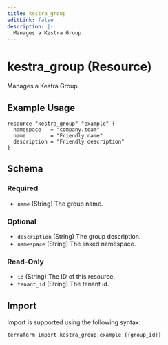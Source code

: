 ```yaml
---
title: kestra_group
editLink: false
description: |-
  Manages a Kestra Group.
---
```


# kestra_group (Resource)

Manages a Kestra Group.

## Example Usage

```hcl
resource "kestra_group" "example" {
  namespace   = "company.team"
  name        = "Friendly name"
  description = "Friendly description"
}
```

<!-- schema generated by tfplugindocs -->
## Schema

### Required

- `name` (String) The group name.

### Optional

- `description` (String) The group description.
- `namespace` (String) The linked namespace.

### Read-Only

- `id` (String) The ID of this resource.
- `tenant_id` (String) The tenant id.

## Import

Import is supported using the following syntax:

```shell
terraform import kestra_group.example {{group_id}}
```
